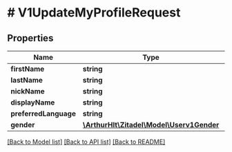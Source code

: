 # # V1UpdateMyProfileRequest

## Properties

Name | Type | Description | Notes
------------ | ------------- | ------------- | -------------
**firstName** | **string** |  |
**lastName** | **string** |  |
**nickName** | **string** |  | [optional]
**displayName** | **string** |  |
**preferredLanguage** | **string** |  | [optional]
**gender** | [**\ArthurHlt\Zitadel\Model\Userv1Gender**](Userv1Gender.md) |  | [optional]

[[Back to Model list]](../../README.md#models) [[Back to API list]](../../README.md#endpoints) [[Back to README]](../../README.md)
